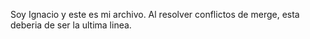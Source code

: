 Soy Ignacio y este es mi archivo. Al resolver conflictos de merge, esta deberia de ser la ultima linea.
